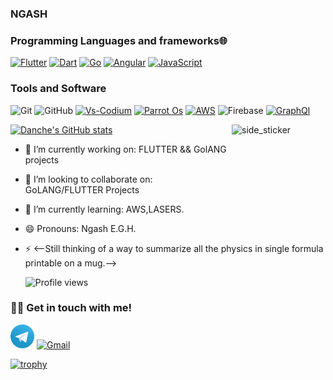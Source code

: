 
<h3>NGASH<h3/>
  
  ### Programming Languages and frameworks🌐
  [![Flutter](https://img.shields.io/badge/Flutter-%2302569B.svg?style=for-the-badge&logo=Flutter&logoColor=white)](https://flutter.dev/)
  [![Dart](https://img.shields.io/badge/dart-%230175C2.svg?style=for-the-badge&Link=https:google.com&logo=dart&logoColor=white)](https://dart.dev/)
  [![Go](https://img.shields.io/badge/go-%2300ADD8.svg?style=for-the-badge&logo=go&logoColor=white)](https://go.dev/)
  [![Angular](https://img.shields.io/badge/-Angular-%23DD0031?style=for-the-badge&logo=Angular&logoColor=white)](https://angular.io/)
  [![JavaScript](https://img.shields.io/badge/javascript-%23323330.svg?style=for-the-badge&logo=javascript&logoColor=%23F7DF1E)](https://www.javascript.com/)
  ### Tools and Software
  ![Git](https://img.shields.io/badge/git-%23F05033.svg?style=for-the-badge&logo=git&logoColor=white)
  ![GitHub](https://img.shields.io/badge/github-%23121011.svg?style=for-the-badge&logo=github&logoColor=white)
  [![Vs-Codium](https://img.shields.io/badge/-VSCodium%20%20-%2304356A?style=for-the-badge&logo=visual-studio-code&logoColor=white)](https://vscodium.com/)
  [![Parrot Os](https://img.shields.io/badge/-Parrot%20OS%20%20-%2304356A?style=for-the-badge&logo=Debian&logoColor=white)](https://www.parrotsec.org/)
  [![AWS](https://img.shields.io/badge/-AWS%20%20-%23EC7211?style=for-the-badge&logo=amazon&logoColor=white)](https://aws.amazon.com/)
  ![Firebase](https://img.shields.io/badge/firebase-%23039BE5.svg?style=for-the-badge&logo=firebase)
  [![GraphQl](https://img.shields.io/badge/-GrahQl-ff69b4?style=for-the-badge&logo=graphql)](https://graphql.org/)
 
  
  
<img align="right" width=150px height=150px alt="side_sticker" src="https://media.giphy.com/media/TEnXkcsHrP4YedChhA/giphy.gif" />

[![Danche's GitHub stats](https://github-readme-stats.vercel.app/api?username=Genialngash&count_private=true&theme=dracula&show_icons=true)](https://github.com/anuraghazra/github-readme-stats)

- 🔭 I’m currently working on: FLUTTER && GolANG projects
- 👯 I’m looking to collaborate on: GoLANG/FLUTTER Projects
- 🌱 I’m currently learning:  AWS,LASERS.
- 😄 Pronouns: Ngash E.G.H.
- ⚡ <--Still thinking of a way to summarize all the physics in single formula printable on a mug.-->

  ![Profile views](https://gpvc.arturio.dev/Genialngash)  

<h3> 🤝🏻 Get in touch with me! </h3>

[<img src="https://raw.githubusercontent.com/github/explore/80688e429a7d4ef2fca1e82350fe8e3517d3494d/topics/telegram/telegram.png" alt="telegram" width="38">](https://t.me/Algorithm1001)
[![Gmail](https://img.shields.io/badge/Gmail-D14836?style=for-the-badge&logo=gmail&logoColor=white)](mailto:ngangadanche@gmail.com)

[![trophy](https://github-profile-trophy.vercel.app/?username=Genialngash)](https://github.com/ryo-ma/github-profile-trophy?row=2&column=3)
